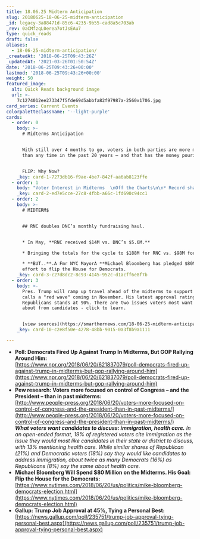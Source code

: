 ```yaml
---
title: 18.06.25 Midterm Anticipation
slug: 20180625-18-06-25-midterm-anticipation
_id: legacy-3a88471d-85c6-4235-9b55-cad8a5c703ab
_rev: 0aCMfzqL0erea7otJsEAu7
type: quick_reads
draft: false
aliases:
  - 18-06-25-midterm-anticipation/
_createdAt: '2018-06-25T09:43:26Z'
_updatedAt: '2021-03-26T01:50:54Z'
date: '2018-06-25T09:43:26+00:00'
lastmod: '2018-06-25T09:43:26+00:00'
weight: 50
featured_image:
  alt: Quick Reads background image
  url: >-
    7c1274012ee273347f5fde69d5abbfa82f97987a-2560x1706.jpg
card_series: Current Events
colorpaletteclassname: '--light-purple'
cards:
  - order: 0
    body: >-
      # Midterms Anticipation


      With still over 4 months to go, voters in both parties are more motivated
      than any time in the past 20 years – and that has the money pouring in.


      FLIP: Why Now?
    _key: card-1-7273db16-f9ae-4be7-842f-aa6ab8123ffe
  - order: 1
    body: "Voter Interest in Midterms  \nOff the Charts\n\n* Record share of voters (68%) say control of Congress factor in their vote, according to a new Pew poll.\n* More voters also say their view of the Pres. a\x13 positive or negative a\x13 will influence vote for Congress.\n* Democrats’ advantage on enthusiasm is weaker than it was in previous election cycles when their party scored big."
    _key: card-2-ed7e5cce-27c8-4fbb-a66c-1fd690c94cc1
  - order: 2
    body: >-
      # MIDTERM$


      ## RNC doubles DNC’s monthly fundraising haul.


      * In May, **RNC received $14M vs. DNC’s $5.6M.**

      * Bringing the totals for the cycle to $188M for RNC vs. $98M for DNC.

      * **BUT..**.A Fmr NYC MayorA **Michael Bloomberg has pledged $80M** in an
      effort to flip the House for Democrats.
    _key: card-3-c27d8dc2-8c93-4145-952c-d1acff6e8f7b
  - order: 3
    body: >-
      Pres. Trump will ramp up travel ahead of the midterms to support what he
      calls a "red wave" coming in November. His latest approval rating with
      Republicans stands at 90%. There are two issues voters most want to hear
      about from candidates - click to learn.


      [view sources](https://smarthernews.com/18-06-25-midterm-anticipation/)
    _key: card-10-c2e8f50e-4278-48bb-9015-0a3f8b9a1111

---
```

* **Poll: Democrats Fired Up Against Trump In Midterms, But GOP Rallying Around Him:**  
[https://www.npr.org/2018/06/20/621837079/poll-democrats-fired-up-against-trump-in-midterms-but-gop-rallying-around-him](https://www.npr.org/2018/06/20/621837079/poll-democrats-fired-up-against-trump-in-midterms-but-gop-rallying-around-him)
* **Pew research: Voters more focused on control of Congress – and the President – than in past midterms:**  
[http://www.people-press.org/2018/06/20/voters-more-focused-on-control-of-congress-and-the-president-than-in-past-midterms/](http://www.people-press.org/2018/06/20/voters-more-focused-on-control-of-congress-and-the-president-than-in-past-midterms/)  
_**What voters want candidates to discuss: immigration, health care.** In an open-ended format, 19% of registered voters cite immigration as the issue they would most like candidates in their state or district to discuss, with 13% mentioning health care. While similar shares of Republican (21%) and Democratic voters (18%) say they would like candidates to address immigration, about twice as many Democrats (16%) as Republicans (8%) say the same about health care._
* **Michael Bloomberg Will Spend $80 Million on the Midterms. His Goal: Flip the House for the Democrats:**  
[https://www.nytimes.com/2018/06/20/us/politics/mike-bloomberg-democrats-election.html](https://www.nytimes.com/2018/06/20/us/politics/mike-bloomberg-democrats-election.html)
* **Gallup: Trump Job Approval at 45%, Tying a Personal Best:**  
[https://news.gallup.com/poll/235751/trump-job-approval-tying-personal-best.aspx](https://news.gallup.com/poll/235751/trump-job-approval-tying-personal-best.aspx)